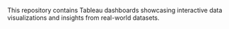This repository contains Tableau dashboards showcasing interactive data visualizations and insights from real-world datasets.
